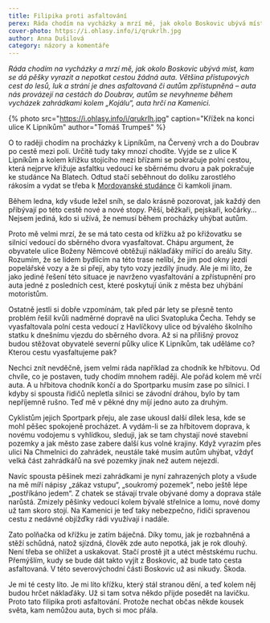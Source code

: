 ```yaml
---
title: Filipika proti asfaltování
perex: Ráda chodím na vycházky a mrzí mě, jak okolo Boskovic ubývá míst, kam se dá pěšky vyrazit a nepotkat cestou žádná auta. Auta nás provázejí na cestách do Doubrav, autům se nevyhneme během vycházek zahrádkami kolem „Kojálu“, auta hrčí na Kamenici.
cover-photo: https://i.ohlasy.info/i/qrukrlh.jpg
author: Anna Dušilová
category: názory a komentáře
---
```


*Ráda chodím na vycházky a mrzí mě, jak okolo Boskovic ubývá míst, kam se dá pěšky vyrazit a nepotkat cestou žádná auta. Většina přístupových cest do lesů, luk a strání je dnes asfaltovaná či autům zpřístupněná – auta nás provázejí na cestách do Doubrav, autům se nevyhneme během vycházek zahrádkami kolem „Kojálu“, auta hrčí na Kamenici.*

{% photo src="https://i.ohlasy.info/i/qrukrlh.jpg" caption="Křížek na konci ulice K Lipníkům" author="Tomáš Trumpeš" %}

O to raději chodím na procházky k Lipníkům, na Červený vrch a do Doubrav po cestě mezi poli. Určitě tudy taky mnozí chodíte. Vyjde se z ulice K Lipníkům a kolem křížku stojícího mezi břízami se pokračuje polní cestou, která nejprve křižuje asfaltku vedoucí ke sběrnému dvoru a pak pokračuje ke studánce Na Blatech. Odtud stačí seběhnout do dolíku zarostlého rákosím a vydat se třeba k [Mordovanské studánce](http://www.ohlasy.info/clanky/2015/11/mordovanska-studanka.html) či kamkoli jinam.

Během ledna, kdy všude ležel sníh, se dalo krásně pozorovat, jak každý den přibývají po této cestě nové a nové stopy. Pěší, běžkaři, pejskaři, kočárky… Nejsem jediná, kdo si užívá, že nemusí během procházky uhýbat autům. 

Proto mě velmi mrzí, že se má tato cesta od křížku až po křižovatku se silnicí vedoucí do sběrného dvora vyasfaltovat. Chápu argument, že obyvatele ulice Boženy Němcové obtěžují náklaďáky mířící do areálu Sity. Rozumím, že se lidem bydlícím na této trase nelíbí, že jim pod okny jezdí popelářské vozy a že si přejí, aby tyto vozy jezdily jinudy. Ale je mi líto, že jako jediné řešení této situace je navrženo vyasfaltování a zpřístupnění pro auta jedné z posledních cest, které poskytují únik z města bez uhýbání motoristům. 

Ostatně jestli si dobře vzpomínám, tak před pár lety se přesně tento problém řešil kvůli nadměrné dopravě na ulici Svatopluka Čecha. Tehdy se vyasfaltovala polní cesta vedoucí z Havlíčkovy ulice od bývalého školního statku k dnešnímu vjezdu do sběrného dvora. Až si na přílišný provoz budou stěžovat obyvatelé severní půlky ulice K Lipníkům, tak uděláme co? Kterou cestu vyasfaltujeme pak?

Nechci znít nevděčně, jsem velmi ráda například za chodník ke hřbitovu. Od chvíle, co je postaven, tudy chodím mnohem raději. Ale pořád kolem mě vrčí auta. A u hřbitova chodník končí a do Sportparku musím zase po silnici. I kdyby si spousta řidičů nepletla silnici se závodní dráhou, bylo by tam nepříjemně rušno. Teď mě v pěkné dny míjí jedno auto za druhým.

Cyklistům jejich Sportpark přeju, ale zase ukousl další dílek lesa, kde se mohl pěšec spokojeně procházet. A vydám-li se za hřbitovem doprava, k novému vodojemu s vyhlídkou, sleduji, jak se tam chystají nové stavební pozemky a jak město zase zabere další kus volné krajiny. Když vyrazím přes ulici Na Chmelnici do zahrádek, neustále také musím autům uhýbat, vždyť velká část zahrádkářů na své pozemky jinak než autem nejezdí.

Navíc spousta pěšinek mezi zahrádkami je nyní zahrazených ploty a všude na mě míří nápisy „zákaz vstupu“, „soukromý pozemek“, nebo ještě lépe „postříkáno jedem“. Z chatek se stávají trvale obývané domy a doprava stále narůstá. Zmizely pěšinky vedoucí kolem bývalé střelnice a lomu, nové domy už tam skoro stojí. Na Kamenici je teď taky nebezpečno, řidiči spravenou cestu z nedávné objížďky rádi využívají i nadále.

Zato polňačka od křížku je zatím báječná. Díky tomu, jak je rozbahněná a stěží schůdná, natož sjízdná, člověk zde auto nepotká, jak je rok dlouhý. Není třeba se ohlížet a uskakovat. Stačí prostě jít a utéct městskému ruchu. Přemýšlím, kudy se bude dát takto vyjít z Boskovic, až bude tato cesta asfaltovaná. V této severovýchodní části Boskovic už asi nikudy. Škoda. 

Je mi té cesty líto. Je mi líto křížku, který stál stranou dění, a teď kolem něj budou hrčet náklaďáky. Už si tam sotva někdo přijde posedět na lavičku. Proto tato filipika proti asfaltování. Protože nechat občas někde kousek světa, kam nemůžou auta, bych si moc přála.
